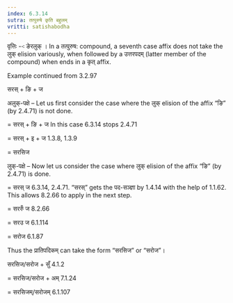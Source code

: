 ```yaml
---
index: 6.3.14
sutra: तत्पुरुषे कृति बहुलम्
vritti: satishabodha
---
```






वृत्तिः --ः ङेरलुक् । In a तत्पुरुष: compound, a seventh case affix does not take the लुक् elision variously, when followed by a उत्तरपदम् (latter member of the compound) when ends in a कृत् affix.


Example continued from 3.2.97


सरस् + ङि + ज


अलुक्-पक्षे – Let us first consider the case where the लुक् elision of the affix “ङि” (by 2.4.71) is not done.


= सरस् + ङि + ज In this case 6.3.14 stops 2.4.71

= सरस् + इ + ज 1.3.8, 1.3.9

= सरसिज


लुक्-पक्षे – Now let us consider the case where लुक् elision of the affix “ङि” (by 2.4.71) is done.


= सरस् ज 6.3.14, 2.4.71. “सरस्” gets the पद-सञ्ज्ञा by 1.4.14 with the help of 1.1.62. This allows 8.2.66 to apply in the next step.

= सररुँ ज 8.2.66

= सरउ ज 6.1.114

= सरोज 6.1.87


Thus the प्रातिपदिकम् can take the form “सरसिज” or “सरोज”।


सरसिज/सरोज + सुँ 4.1.2

= सरसिज/सरोज + अम् 7.1.24

= सरसिजम्/सरोजम् 6.1.107

